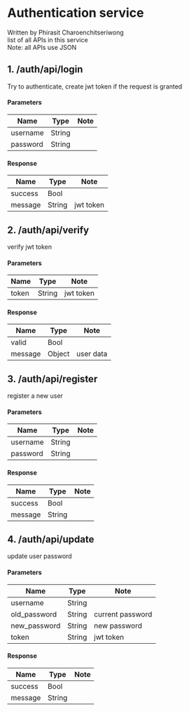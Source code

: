 
# Authentication service

Written by Phirasit Charoenchitseriwong  
list of all APIs in this service  
Note: all APIs use JSON  

## 1. /auth/api/login
Try to authenticate, create jwt token if the request is granted

#### Parameters

Name | Type | Note
---- | ---- | ----
username | String  | 
password | String | 

#### Response
Name | Type | Note
---- | ---- | -----
success | Bool |
message | String | jwt token
	
## 2. /auth/api/verify
verify jwt token
#### Parameters
Name | Type | Note
---- | ---- | ----
token | String  | jwt token

#### Response
Name | Type | Note
---- | ---- | ----
valid | Bool | 
message | Object | user data

## 3. /auth/api/register
register a new user
#### Parameters
Name | Type | Note
---- | ---- | ----
username | String  |
password | String |

#### Response
Name | Type | Note
---- | ---- | ----
success | Bool |
message | String |

## 4. /auth/api/update
update user password
#### Parameters
Name | Type | Note
---- | ---- | ----
username | String  | 
old_password | String | current password
new_password | String | new password
token | String | jwt token

#### Response
Name | Type | Note
---- | ---- | ----
success | Bool | 
message | String | 


